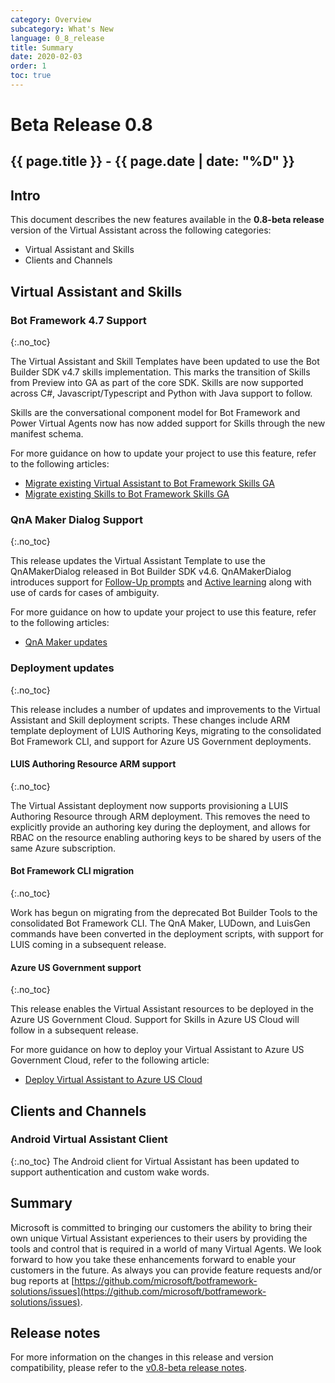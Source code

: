 ```yaml
---
category: Overview
subcategory: What's New
language: 0_8_release
title: Summary
date: 2020-02-03
order: 1
toc: true
---
```


# Beta Release 0.8
## {{ page.title }} - {{ page.date | date: "%D" }}

## Intro
This document describes the new features available in the **0.8-beta release** version of the Virtual Assistant across the following categories:
- Virtual Assistant and Skills
- Clients and Channels

## Virtual Assistant and Skills
### Bot Framework 4.7 Support
{:.no_toc}

The Virtual Assistant and Skill Templates have been updated to use the Bot Builder SDK v4.7 skills implementation. This marks the transition of Skills from Preview into GA as part of the core SDK. Skills are now supported across C#, Javascript/Typescript and Python with Java support to follow. 

Skills are the conversational component model for Bot Framework and Power Virtual Agents now has now added support for Skills through the new manifest schema.

For more guidance on how to update your project to use this feature, refer to the following articles:
- [Migrate existing Virtual Assistant to Bot Framework Skills GA]({{site.baseurl}}/overview/whats-new/0.8-beta/migrate-existing-va-to-0.8)
- [Migrate existing Skills to Bot Framework Skills GA]({{site.baseurl}}/overview/whats-new/0.8-beta/migrate-existing-skills-to-0.8)

### QnA Maker Dialog Support
{:.no_toc}

This release updates the Virtual Assistant Template to use the QnAMakerDialog released in Bot Builder SDK v4.6. QnAMakerDialog introduces support for [Follow-Up prompts](https://docs.microsoft.com/en-us/azure/cognitive-services/qnamaker/how-to/multiturn-conversation) and [Active learning](https://docs.microsoft.com/en-us/azure/cognitive-services/qnamaker/how-to/improve-knowledge-base) along with use of cards for cases of ambiguity. 

For more guidance on how to update your project to use this feature, refer to the following articles:
- [QnA Maker updates]({{site.baseurl}}/overview/whats-new/0.8-beta/qnamaker)

### Deployment updates
{:.no_toc}

This release includes a number of updates and improvements to the Virtual Assistant and Skill deployment scripts. These changes include ARM template deployment of LUIS Authoring Keys, migrating to the consolidated Bot Framework CLI, and support for Azure US Government deployments. 

#### LUIS Authoring Resource ARM support
{:.no_toc}

The Virtual Assistant deployment now supports provisioning a LUIS Authoring Resource through ARM deployment. This removes the need to explicitly provide an authoring key during the deployment, and allows for RBAC on the resource enabling authoring keys to be shared by users of the same Azure subscription. 

#### Bot Framework CLI migration
{:.no_toc}

Work has begun on migrating from the deprecated Bot Builder Tools to the consolidated Bot Framework CLI. The QnA Maker, LUDown, and LuisGen commands have been converted in the deployment scripts, with support for LUIS coming in a subsequent release.

#### Azure US Government support
{:.no_toc}

This release enables the Virtual Assistant resources to be deployed in the Azure US Government Cloud. Support for Skills in Azure US Cloud will follow in a subsequent release.

For more guidance on how to deploy your Virtual Assistant to Azure US Government Cloud, refer to the following article:
- [Deploy Virtual Assistant to Azure US Cloud]({{site.baseurl}}//overview/whats-new/0.8-beta/azure-gov-deployment)

## Clients and Channels
### Android Virtual Assistant Client
{:.no_toc}
The Android client for Virtual Assistant has been updated to support authentication and custom wake words.

## Summary
Microsoft is committed to bringing our customers the ability to bring their own unique Virtual Assistant experiences to their users by providing the tools and control that is required in a world of many Virtual Agents. We look forward to how you take these enhancements forward to enable your customers in the future. As always you can provide feature requests and/or bug reports at [https://github.com/microsoft/botframework-solutions/issues](https://github.com/microsoft/botframework-solutions/issues).

## Release notes
For more information on the changes in this release and version compatibility, please refer to the [v0.8-beta release notes](https://github.com/microsoft/botframework-solutions/releases/tag/v0.8-beta). 
